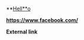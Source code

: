  

 **[Hell**o](https://stackoverflow.com/questions/2784183/what-does-cdata-in-xml-mean) 

 

 **https://www.facebook.com/** 

 

 **External link**